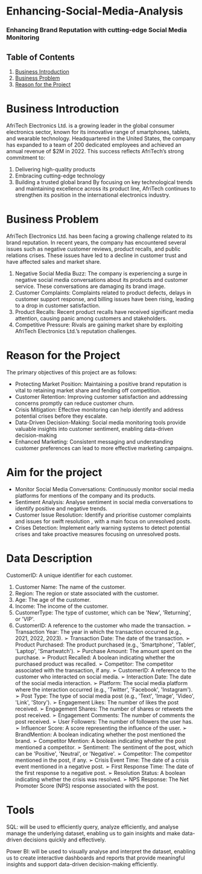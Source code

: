 # Enhancing-Social-Media-Analysis
### Enhancing Brand Reputation with cutting-edge Social Media Monitoring

## Table of Contents
1. [Business Introduction](business-introduction)
2. [Business Problem](business-problem)
3. [Reason for the Project](reason-for-the-project)

# Business Introduction
AfriTech Electronics Ltd. is a growing leader in the global consumer electronics sector, known for its innovative range of smartphones, tablets, and wearable technology.
Headquartered in the United States, the company has expanded to a team of 200 dedicated employees and achieved an annual revenue of $2M in 2022.
This success reflects AfriTech’s strong commitment to:
1. Delivering high-quality products
2. Embracing cutting-edge technology
3. Building a trusted global brand
By focusing on key technological trends and maintaining excellence across its product line, AfriTech continues to strengthen its position in the international electronics industry.

# Business Problem
AfriTech Electronics Ltd. has been facing a growing challenge related to its brand reputation. In recent years,
the company has encountered several issues such as negative customer reviews, product recalls, and public
relations crises. These issues have led to a decline in customer trust and have affected sales and market share.
1. Negative Social Media Buzz: The company is experiencing a surge in negative social media
conversations about its products and customer service. These conversations are damaging its brand
image.
2. Customer Complaints: Complaints related to product defects, delays in customer support response,
and billing issues have been rising, leading to a drop in customer satisfaction.
3. Product Recalls: Recent product recalls have received significant media attention, causing panic
among customers and stakeholders.
4. Competitive Pressure: Rivals are gaining market share by exploiting AfriTech Electronics Ltd.’s
reputation challenges.

# Reason for the Project
The primary objectives of this project are as follows:
- Protecting Market Position: Maintaining a positive brand reputation is vital to retaining market
share and fending off competition.
- Customer Retention: Improving customer satisfaction and addressing concerns promptly can reduce
customer churn.
- Crisis Mitigation: Effective monitoring can help identify and address potential crises before they
escalate.
- Data-Driven Decision-Making: Social media monitoring tools provide valuable insights into
customer sentiment, enabling data-driven decision-making
- Enhanced Marketing: Consistent messaging and understanding customer preferences can lead to
more effective marketing campaigns.

# Aim for the project
- Monitor Social Media Conversations: Continuously monitor social media platforms for mentions of the
company and its products.
- Sentiment Analysis: Analyse sentiment in social media conversations to identify positive and negative
trends.
- Customer Issue Resolution: Identify and prioritise customer complaints and issues for swift resolution
, with a main focus on unresolved posts.
- Crises Detection: Implement early warning systems to detect potential crises and take proactive measures
focusing on unresolved posts.

# Data Description 
CustomerID: A unique identifier for each customer.
1. Customer Name: The name of the customer.
2. Region: The region or state associated with the customer.
3. Age: The age of the customer.
4. Income: The income of the customer.
5. CustomerType: The type of customer, which can be 'New', 'Returning', or 'VIP'.
6. CustomerID: A reference to the customer who made the transaction.
➢ Transaction Year: The year in which the transaction occurred (e.g., 2021, 2022, 2023).
➢ Transaction Date: The date of the transaction.
➢ Product Purchased: The product purchased (e.g., 'Smartphone', 'Tablet', 'Laptop', 'Smartwatch').
➢ Purchase Amount: The amount spent on the purchase.
➢ Product Recalled: A boolean indicating whether the purchased product was recalled.
➢ Competitor: The competitor associated with the transaction, if any.
➢ CustomerID: A reference to the customer who interacted on social media.
➢ Interaction Date: The date of the social media interaction.
➢ Platform: The social media platform where the interaction occurred (e.g., 'Twitter', 'Facebook',
'Instagram').
➢ Post Type: The type of social media post (e.g., 'Text', 'Image', 'Video', 'Link', 'Story').
➢ Engagement Likes: The number of likes the post received.
➢ Engagement Shares: The number of shares or retweets the post received.
➢ Engagement Comments: The number of comments the post received.
➢ User Followers: The number of followers the user has.
➢ Influencer Score: A score representing the influence of the user.
➢ BrandMention: A boolean indicating whether the post mentioned the brand.
➢ Competitor Mention: A boolean indicating whether the post mentioned a competitor.
➢ Sentiment: The sentiment of the post, which can be 'Positive', 'Neutral', or 'Negative'.
➢ Competitor: The competitor mentioned in the post, if any.
➢ Crisis Event Time: The date of a crisis event mentioned in a negative post.
➢ First Response Time: The date of the first response to a negative post.
➢ Resolution Status: A boolean indicating whether the crisis was resolved.
➢ NPS Response: The Net Promoter Score (NPS) response associated with the post.

# Tools 
SQL: will be used to efficiently query, analyze efficiently, and analyse
manage the underlying dataset, enabling us to gain
insights and make data-driven decisions quickly
and effectively.

Power BI: will be used to visually analyse and
interpret the dataset, enabling us to create
interactive dashboards and reports that provide
meaningful insights and support data-driven
decision-making efficiently.



